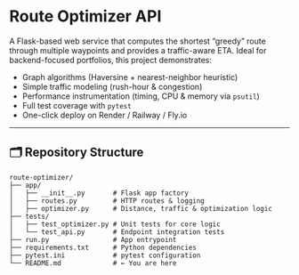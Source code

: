 # Route Optimizer API

A Flask-based web service that computes the shortest “greedy” route through multiple waypoints and provides a traffic-aware ETA. Ideal for backend-focused portfolios, this project demonstrates:

- Graph algorithms (Haversine + nearest-neighbor heuristic)  
- Simple traffic modeling (rush-hour & congestion)  
- Performance instrumentation (timing, CPU & memory via `psutil`)  
- Full test coverage with `pytest`  
- One-click deploy on Render / Railway / Fly.io  

---

## 🗂️ Repository Structure

```text
route-optimizer/
├── app/
│   ├── __init__.py       # Flask app factory
│   ├── routes.py         # HTTP routes & logging
│   ├── optimizer.py      # Distance, traffic & optimization logic
├── tests/
│   ├── test_optimizer.py # Unit tests for core logic
│   └── test_api.py       # Endpoint integration tests
├── run.py                # App entrypoint
├── requirements.txt      # Python dependencies
├── pytest.ini            # pytest configuration
└── README.md             # ← You are here
